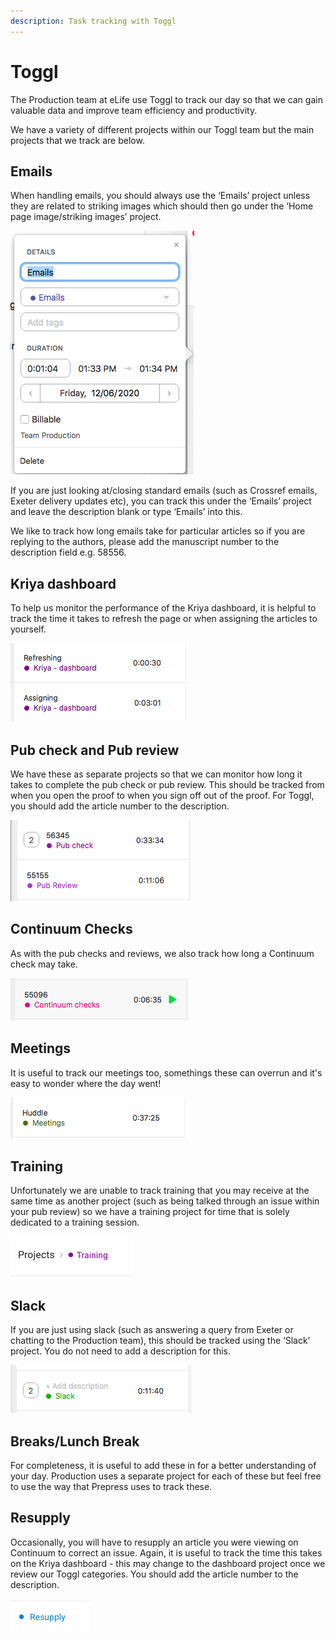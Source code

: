 ```yaml
---
description: Task tracking with Toggl
---
```


# Toggl

The Production team at eLife use Toggl to track our day so that we can gain valuable data and improve team efficiency and productivity.

We have a variety of different projects within our Toggl team but the main projects that we track are below.

## **Emails** 

When handling emails, you should always use the ‘Emails’ project unless they are related to striking images which should then go under the ‘Home page image/striking images’ project.

![](../.gitbook/assets/0%20%283%29.png)

If you are just looking at/closing standard emails \(such as Crossref emails, Exeter delivery updates etc\), you can track this under the ‘Emails’ project and leave the description blank or type ‘Emails’ into this.

We like to track how long emails take for particular articles so if you are replying to the authors, please add the manuscript number to the description field e.g. 58556.

## **Kriya dashboard**

To help us monitor the performance of the Kriya dashboard, it is helpful to track the time it takes to refresh the page or when assigning the articles to yourself.

![](../.gitbook/assets/1%20%282%29.png)

## **Pub check and Pub review**

We have these as separate projects so that we can monitor how long it takes to complete the pub check or pub review. This should be tracked from when you open the proof to when you sign off out of the proof. For Toggl, you should add the article number to the description.

![](../.gitbook/assets/2%20%282%29.png)

## **Continuum Checks**

As with the pub checks and reviews, we also track how long a Continuum check may take. 

![](../.gitbook/assets/3%20%282%29.png)

## **Meetings**

It is useful to track our meetings too, somethings these can overrun and it's easy to wonder where the day went!

![](../.gitbook/assets/4%20%282%29.png)

## **Training**

Unfortunately we are unable to track training that you may receive at the same time as another project \(such as being talked through an issue within your pub review\) so we have a training project for time that is solely dedicated to a training session.

![](../.gitbook/assets/5%20%281%29.png)

## **Slack**

If you are just using slack \(such as answering a query from Exeter or chatting to the Production team\), this should be tracked using the ‘Slack’ project. You do not need to add a description for this.

![](../.gitbook/assets/6%20%282%29.png)

## **Breaks/Lunch Break**

For completeness, it is useful to add these in for a better understanding of your day. Production uses a separate project for each of these but feel free to use the way that Prepress uses to track these.

## **Resupply**

Occasionally, you will have to resupply an article you were viewing on Continuum to correct an issue. Again, it is useful to track the time this takes on the Kriya dashboard - this may change to the dashboard project once we review our Toggl categories. You should add the article number to the description.

![](../.gitbook/assets/7%20%281%29.png)

